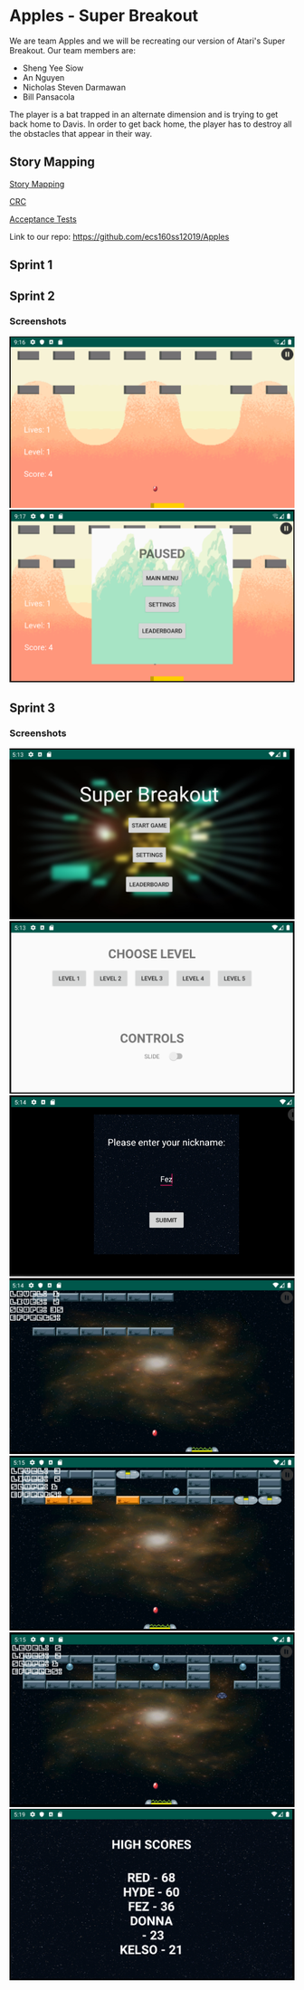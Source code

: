 # Apples - Super Breakout

We are team Apples and we will be recreating our version of Atari's Super Breakout. Our team members are:
- Sheng Yee Siow
- An Nguyen
- Nicholas Steven Darmawan
- Bill Pansacola

The player is a bat trapped in an alternate dimension and is trying to get back home to Davis. In order to get back home, the player has to destroy all the obstacles that appear in their way.

## Story Mapping

[Story Mapping](StoryMapping.md)

[CRC](crc.md)

[Acceptance Tests](AcceptanceTest.md)

Link to our repo: 
https://github.com/ecs160ss12019/Apples

## Sprint 1
## Sprint 2
### Screenshots
![screenshot_1](https://raw.githubusercontent.com/ecs160ss12019/Apples/master/game.png)
![screenshot 2](https://raw.githubusercontent.com/ecs160ss12019/Apples/master/main-menu.png)

## Sprint 3
### Screenshots
![screenshot_3](https://raw.githubusercontent.com/ecs160ss12019/Apples/master/sprint3-1.png)
![screenshot_4](https://raw.githubusercontent.com/ecs160ss12019/Apples/master/sprint3-2.png)
![screenshot_5](https://raw.githubusercontent.com/ecs160ss12019/Apples/master/sprint3-3.png)
![screenshot_6](https://raw.githubusercontent.com/ecs160ss12019/Apples/master/sprint3-4.png)
![screenshot_7](https://raw.githubusercontent.com/ecs160ss12019/Apples/master/sprint3-5.png)
![screenshot_8](https://raw.githubusercontent.com/ecs160ss12019/Apples/master/sprint3-6.png)
![screenshot_9](https://raw.githubusercontent.com/ecs160ss12019/Apples/master/sprint3-7.png)

